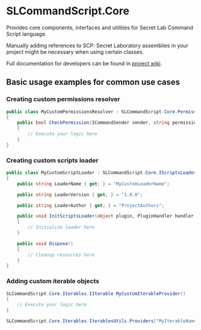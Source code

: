 ﻿# SLCommandScript.Core
Provides core components, interfaces and utilities for Secret Lab Command Script language.

Manually adding references to SCP: Secret Laboratory assemblies in your project might be necessary when using certain classes.

Full documentation for developers can be found in [project wiki](https://github.com/Pogromca-SCP/SLCommandScript/wiki).
## Basic usage examples for common use cases
### Creating custom permissions resolver
```csharp
public class MyCustomPermissionsResolver : SLCommandScript.Core.Permissions.IPermissionsResolver
{
    public bool CheckPermission(ICommandSender sender, string permission, out string message)
    {
        // Execute your logic here
    }
}
```
### Creating custom scripts loader
```csharp
public class MyCustomScriptLoader : SLCommandScript.Core.IScriptsLoader
{
    public string LoaderName { get; } = "MyCustomLoaderName";

    public string LoaderVersion { get; } = "1.0.0";

    public string LoaderAuthor { get; } = "ProjectAuthors";

    public void InitScriptsLoader(object plugin, PluginHandler handler, ScriptsLoaderConfig loaderConfig)
    {
        // Initialize loader here
    }

    public void Dispose()
    {
        // Cleanup resources here
    }
}
```
### Adding custom iterable objects
```csharp
SLCommandScript.Core.Iterables.IIterable MyCustomIterableProvider()
{
    // Execute your logic here
}

SLCommandScript.Core.Iterables.IterablesUtils.Providers["MyIterableName"] = MyCustomIterableProvider;
```
